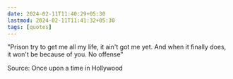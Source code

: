 ```yaml
---
date: 2024-02-11T11:40:29+05:30
lastmod: 2024-02-11T11:41:32+05:30
tags: [quotes]
---
```


"Prison try to get me all my life, it ain't got me yet. And when it finally does, it won't be because of you. No offense"

Source: Once upon a time in Hollywood
